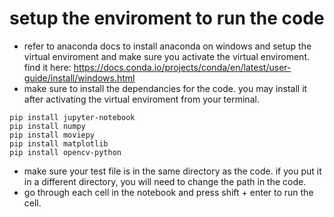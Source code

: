 # setup the enviroment to run the code 
- refer to anaconda docs to install anaconda on windows and setup the virtual enviroment and make sure you activate the virtual enviroment. find it here: https://docs.conda.io/projects/conda/en/latest/user-guide/install/windows.html
- make sure to install the dependancies for the code. you may install it after activating the virtual enviroment from your terminal.
```shell
pip install jupyter-notebook
pip install numpy
pip install moviepy
pip install matplotlib
pip install opencv-python
```

- make sure your test file is in the same directory as the code. if you put it in a different directory, you will need to change the path in the code.
- go through each cell in the notebook and press shift + enter to run the cell.